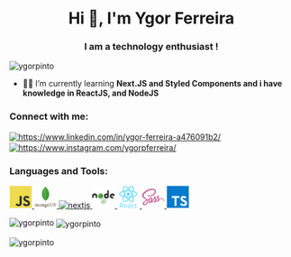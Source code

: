 <h1 align="center">Hi 👋, I'm Ygor Ferreira</h1>
<h3 align="center">I am a technology enthusiast !</h3>

<p align="left"> <img src="https://komarev.com/ghpvc/?username=ygorpinto&label=Profile%20views&color=0e75b6&style=flat" alt="ygorpinto" /> </p>

- 👨‍💻 I’m currently learning **Next.JS and Styled Components and i have knowledge in ReactJS, and NodeJS**

<h3 align="left">Connect with me:</h3>
<p align="left">
<a href="https://linkedin.com/in/https://www.linkedin.com/in/ygor-ferreira-a476091b2/" target="blank"><img align="center" src="https://cdn.jsdelivr.net/npm/simple-icons@3.0.1/icons/linkedin.svg" alt="https://www.linkedin.com/in/ygor-ferreira-a476091b2/" height="30" width="40" /></a>
<a href="https://instagram.com/https://www.instagram.com/ygorpferreira/" target="blank"><img align="center" src="https://cdn.jsdelivr.net/npm/simple-icons@3.0.1/icons/instagram.svg" alt="https://www.instagram.com/ygorpferreira/" height="30" width="40" /></a>
</p>

<h3 align="left">Languages and Tools:</h3>
<p align="left"> <a href="https://developer.mozilla.org/en-US/docs/Web/JavaScript" target="_blank"> <img src="https://raw.githubusercontent.com/devicons/devicon/master/icons/javascript/javascript-original.svg" alt="javascript" width="40" height="40"/> </a> <a href="https://www.mongodb.com/" target="_blank"> <img src="https://raw.githubusercontent.com/devicons/devicon/master/icons/mongodb/mongodb-original-wordmark.svg" alt="mongodb" width="40" height="40"/> </a> <a href="https://nextjs.org/" target="_blank"> <img src="https://cdn.worldvectorlogo.com/logos/nextjs-3.svg" alt="nextjs" width="40" height="40"/> </a> <a href="https://nodejs.org" target="_blank"> <img src="https://raw.githubusercontent.com/devicons/devicon/master/icons/nodejs/nodejs-original-wordmark.svg" alt="nodejs" width="40" height="40"/> </a> <a href="https://reactjs.org/" target="_blank"> <img src="https://raw.githubusercontent.com/devicons/devicon/master/icons/react/react-original-wordmark.svg" alt="react" width="40" height="40"/> </a> <a href="https://sass-lang.com" target="_blank"> <img src="https://raw.githubusercontent.com/devicons/devicon/master/icons/sass/sass-original.svg" alt="sass" width="40" height="40"/> </a> <a href="https://www.typescriptlang.org/" target="_blank"> <img src="https://raw.githubusercontent.com/devicons/devicon/master/icons/typescript/typescript-original.svg" alt="typescript" width="40" height="40"/> </a> </p>

<p><img align="left" src="https://github-readme-stats.vercel.app/api/top-langs?username=ygorpinto&show_icons=true&locale=en&layout=compact" alt="ygorpinto" /></p>

<p>&nbsp;<img align="center" src="https://github-readme-stats.vercel.app/api?username=ygorpinto&show_icons=true&locale=en" alt="ygorpinto" /></p>

<p><img align="center" src="https://github-readme-streak-stats.herokuapp.com/?user=ygorpinto&" alt="ygorpinto" /></p>


